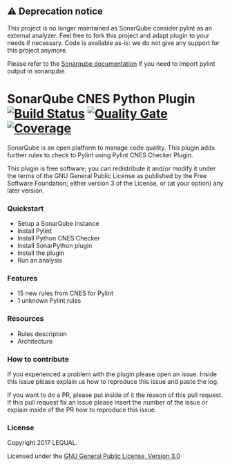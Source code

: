 ## :warning: Deprecation notice

This project is no longer maintained as SonarQube consider pylint as an external analyzer. Feel free to fork this project and adapt plugin to your needs if necessary. Code is available as-is: we do not give any support for this project anymore.

Please refer to the [Sonarqube documentation](https://docs.sonarqube.org/latest/analyzing-source-code/importing-external-issues/importing-third-party-issues/) if you need to import pylint output in sonarqube.

# SonarQube CNES Python Plugin [![Build Status](https://travis-ci.org/lequal/sonar-cnes-python-plugin.svg?branch=master)](https://travis-ci.org/lequal/sonar-cnes-python-plugin) [![Quality Gate](https://sonarcloud.io/api/project_badges/measure?project=fr.cnes.sonar.plugins.python%3Asonar-cnes-python-plugin&metric=alert_status)](https://sonarcloud.io/dashboard?id=fr.cnes.sonar.plugins.python%3Asonar-cnes-python-plugin) [![Coverage](https://sonarcloud.io/api/project_badges/measure?project=fr.cnes.sonar.plugins.python%3Asonar-cnes-python-plugin&metric=coverage)](https://sonarcloud.io/dashboard?id=fr.cnes.sonar.plugins.python%3Asonar-cnes-python-plugin)
SonarQube is an open platform to manage code quality. This plugin adds further rules to check to Pylint using Pylint CNES Checker Plugin.

This plugin is free software; you can redistribute it and/or modify it under the terms of the GNU General Public License as published by the Free Software Foundation; either version 3 of the License, or (at your option) any later version.

### Quickstart
- Setup a SonarQube instance
- Install Pylint
- Install Python CNES Checker
- Install SonarPython plugin
- Install the plugin
- Run an analysis

### Features
- 15 new rules from CNES for Pylint
- 1 unknown Pylint rules

### Resources
- Rules description
- Architecture

### How to contribute
If you experienced a problem with the plugin please open an issue. Inside this issue please explain us how to reproduce this issue and paste the log.

If you want to do a PR, please put inside of it the reason of this pull request. If this pull request fix an issue please insert the number of the issue or explain inside of the PR how to reproduce this issue.

### License
Copyright 2017 LEQUAL.

Licensed under the [GNU General Public License, Version 3.0](https://www.gnu.org/licenses/gpl.txt)
